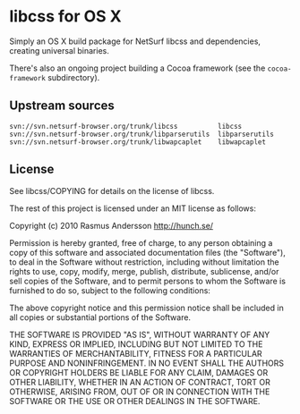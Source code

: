 # libcss for OS X

Simply an OS X build package for NetSurf libcss and dependencies, creating
universal binaries.

There's also an ongoing project building a Cocoa framework (see the `cocoa-framework` subdirectory).

## Upstream sources

    svn://svn.netsurf-browser.org/trunk/libcss          libcss
    svn://svn.netsurf-browser.org/trunk/libparserutils  libparserutils
    svn://svn.netsurf-browser.org/trunk/libwapcaplet    libwapcaplet

## License

See libcss/COPYING for details on the license of libcss.

The rest of this project is licensed under an MIT license as follows:

Copyright (c) 2010 Rasmus Andersson <http://hunch.se/>

Permission is hereby granted, free of charge, to any person obtaining a copy
of this software and associated documentation files (the "Software"), to deal
in the Software without restriction, including without limitation the rights
to use, copy, modify, merge, publish, distribute, sublicense, and/or sell
copies of the Software, and to permit persons to whom the Software is
furnished to do so, subject to the following conditions:

The above copyright notice and this permission notice shall be included in
all copies or substantial portions of the Software.

THE SOFTWARE IS PROVIDED "AS IS", WITHOUT WARRANTY OF ANY KIND, EXPRESS OR
IMPLIED, INCLUDING BUT NOT LIMITED TO THE WARRANTIES OF MERCHANTABILITY,
FITNESS FOR A PARTICULAR PURPOSE AND NONINFRINGEMENT. IN NO EVENT SHALL THE
AUTHORS OR COPYRIGHT HOLDERS BE LIABLE FOR ANY CLAIM, DAMAGES OR OTHER
LIABILITY, WHETHER IN AN ACTION OF CONTRACT, TORT OR OTHERWISE, ARISING FROM,
OUT OF OR IN CONNECTION WITH THE SOFTWARE OR THE USE OR OTHER DEALINGS IN
THE SOFTWARE.
